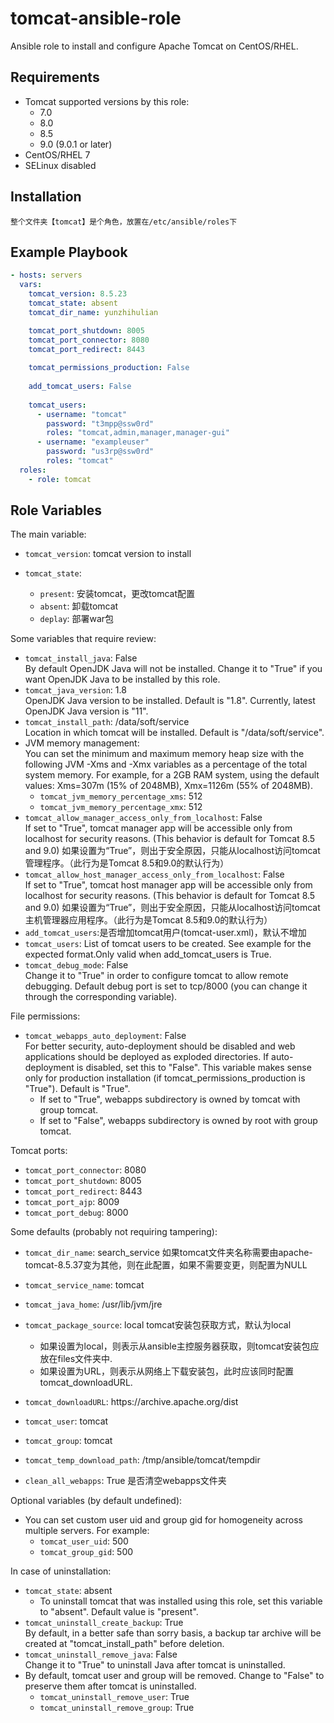 tomcat-ansible-role
===================

Ansible role to install and configure Apache Tomcat on CentOS/RHEL. 


Requirements
------------
* Tomcat supported versions by this role:
  * 7.0
  * 8.0
  * 8.5
  * 9.0 (9.0.1 or later)
* CentOS/RHEL 7
* SELinux disabled

Installation
------------
```
整个文件夹【tomcat】是个角色，放置在/etc/ansible/roles下
```

Example Playbook
----------------
```yaml
- hosts: servers
  vars:
    tomcat_version: 8.5.23
    tomcat_state: absent
    tomcat_dir_name: yunzhihulian

    tomcat_port_shutdown: 8005
    tomcat_port_connector: 8080
    tomcat_port_redirect: 8443
    
    tomcat_permissions_production: False
    
    add_tomcat_users: False
    
    tomcat_users:
      - username: "tomcat"
        password: "t3mpp@ssw0rd"
        roles: "tomcat,admin,manager,manager-gui"
      - username: "exampleuser"
        password: "us3rp@ssw0rd"
        roles: "tomcat"        
  roles:
    - role: tomcat
```

Role Variables
--------------
The main variable:
- `tomcat_version`: tomcat version to install

- `tomcat_state`: 
  * `present`: 安装tomcat，更改tomcat配置
  * `absent`: 卸载tomcat
  * `deplay`: 部署war包

Some variables that require review:
- `tomcat_install_java`: False   
By default OpenJDK Java will not be installed. Change it to "True" if you  want OpenJDK Java to be installed by this role.
- `tomcat_java_version`: 1.8   
OpenJDK Java version to be installed. Default is "1.8". Currently, latest OpenJDK Java version is "11".
- `tomcat_install_path`: /data/soft/service   
Location in which tomcat will be installed. Default is "/data/soft/service".
- JVM memory management:   
You can set the minimum and maximum memory heap size with the following JVM -Xms and -Xmx variables as a percentage of the total system memory. For example, for a 2GB RAM system, using the default values: Xms=307m (15% of 2048MB), Xmx=1126m (55% of 2048MB).
  * `tomcat_jvm_memory_percentage_xms`: 512
  * `tomcat_jvm_memory_percentage_xmx`: 512   
- `tomcat_allow_manager_access_only_from_localhost`: False   
If set to "True", tomcat manager app will be accessible only from localhost for security reasons. (This behavior is default for Tomcat 8.5 and 9.0)
如果设置为“True”，则出于安全原因，只能从localhost访问tomcat管理程序。（此行为是Tomcat 8.5和9.0的默认行为）
- `tomcat_allow_host_manager_access_only_from_localhost`: False   
If set to "True", tomcat host manager app will be accessible only from localhost for security reasons. (This behavior is default for Tomcat 8.5 and 9.0)
如果设置为“True”，则出于安全原因，只能从localhost访问tomcat主机管理器应用程序。（此行为是Tomcat 8.5和9.0的默认行为）
- `add_tomcat_users`:是否增加tomcat用户(tomcat-user.xml)，默认不增加
- `tomcat_users`: List of tomcat users to be created. See example for the expected format.Only valid when add_tomcat_users is True.
- `tomcat_debug_mode`: False   
Change it to "True" in order to configure tomcat to allow remote debugging. Default debug port is set to tcp/8000 (you can change it through the corresponding variable).

File permissions:
- `tomcat_webapps_auto_deployment`: False  
For better security, auto-deployment should be disabled and web applications should be deployed as exploded directories. If auto-deployment is disabled, set this to "False". This variable makes sense only for production installation (if tomcat_permissions_production is "True"). Default is "True".  
  * If set to "True", webapps subdirectory is owned by tomcat with group tomcat.
  * If set to "False", webapps subdirectory is owned by root with group tomcat.  

Tomcat ports:
- `tomcat_port_connector`: 8080
- `tomcat_port_shutdown`: 8005
- `tomcat_port_redirect`: 8443
- `tomcat_port_ajp`: 8009
- `tomcat_port_debug`: 8000

Some defaults (probably not requiring tampering):
- `tomcat_dir_name`: search_service
如果tomcat文件夹名称需要由apache-tomcat-8.5.37变为其他，则在此配置，如果不需要变更，则配置为NULL

- `tomcat_service_name`: tomcat
- `tomcat_java_home`: /usr/lib/jvm/jre

- `tomcat_package_source`: local
tomcat安装包获取方式，默认为local
  * 如果设置为local，则表示从ansible主控服务器获取，则tomcat安装包应放在files文件夹中.
  * 如果设置为URL，则表示从网络上下载安装包，此时应该同时配置tomcat_downloadURL.

- `tomcat_downloadURL`: https://<i></i>archive.apache.org/dist
- `tomcat_user`: tomcat
- `tomcat_group`: tomcat
- `tomcat_temp_download_path`: /tmp/ansible/tomcat/tempdir

- `clean_all_webapps`: True
是否清空webapps文件夹

Optional variables (by default undefined):
- You can set custom user uid and group gid for homogeneity across multiple servers. For example:
  * `tomcat_user_uid`: 500
  * `tomcat_group_gid`: 500

In case of uninstallation:
- `tomcat_state`: absent
  * To uninstall tomcat that was installed using this role, set this variable to "absent". Default value is "present".
- `tomcat_uninstall_create_backup`: True   
By default, in a better safe than sorry basis, a backup tar archive will be created at "tomcat_install_path" before deletion.
- `tomcat_uninstall_remove_java`: False   
Change it to "True" to uninstall Java after tomcat is uninstalled.
- By default, tomcat user and group will be removed. Change to "False" to preserve them after tomcat is uninstalled.
  * `tomcat_uninstall_remove_user`: True
  * `tomcat_uninstall_remove_group`: True